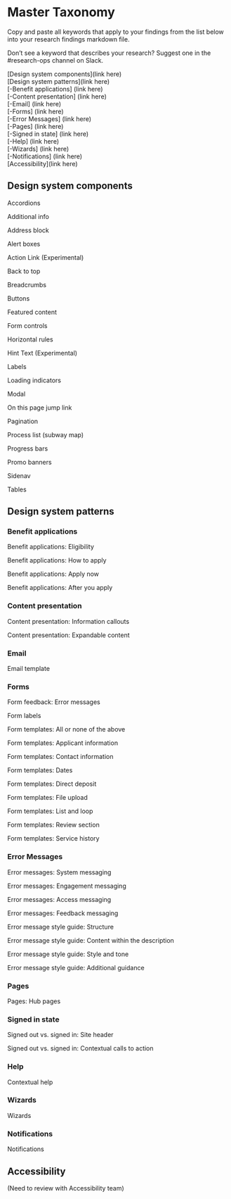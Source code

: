# Master Taxonomy

Copy and paste all keywords that apply to your findings from the list below into your research findings markdown file.

Don’t see a keyword that describes your research? Suggest one in the #research-ops channel on Slack.

[Design system components](link here)<br>
[Design system patterns](link here)<br>
[-Benefit applications] (link here)<br>
[-Content presentation] (link here)<br>
[-Email] (link here)<br>
[-Forms] (link here)<br>
[-Error Messages] (link here)<br>
[-Pages] (link here)<br>
[-Signed in state] (link here)<br>
[-Help] (link here)<br>
[-Wizards] (link here)<br>
[-Notifications] (link here)<br>
[Accessibility](link here)<br>


## Design system components

Accordions

Additional info

Address block

Alert boxes

Action Link (Experimental)

Back to top

Breadcrumbs

Buttons

Featured content

Form controls

Horizontal rules

Hint Text (Experimental)

Labels

Loading indicators

Modal

On this page jump link

Pagination

Process list (subway map)

Progress bars

Promo banners

Sidenav

Tables

## Design system patterns

### Benefit applications

Benefit applications: Eligibility

Benefit applications: How to apply

Benefit applications: Apply now

Benefit applications: After you apply

### Content presentation

Content presentation: Information callouts

Content presentation: Expandable content

### Email 

Email template

### Forms

Form feedback: Error messages

Form labels

Form templates: All or none of the above

Form templates: Applicant information

Form templates: Contact information

Form templates: Dates

Form templates: Direct deposit

Form templates: File upload

Form templates: List and loop

Form templates: Review section

Form templates: Service history

### Error Messages

Error messages: System messaging

Error messages: Engagement messaging

Error messages: Access messaging

Error messages: Feedback messaging

Error message style guide: Structure

Error message style guide: Content within the description

Error message style guide: Style and tone

Error message style guide: Additional guidance

### Pages

Pages: Hub pages

### Signed in state

Signed out vs. signed in: Site header

Signed out vs. signed in: Contextual calls to action

### Help

Contextual help

### Wizards

Wizards

### Notifications

Notifications

## Accessibility

(Need to review with Accessibility team)

